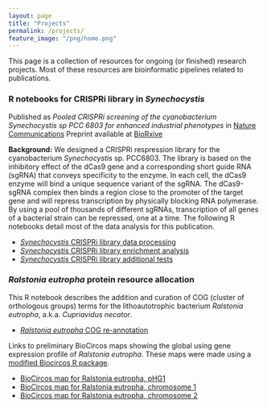 ```yaml
---
layout: page
title: "Projects"
permalink: /projects/
feature_image: "/png/home.png"
---
```


This page is a collection of resources for ongoing (or finished) research projects. Most of these resources are bioinformatic pipelines related to publications.


### R notebooks for CRISPRi library in *Synechocystis*

Published as *Pooled CRISPRi screening of the cyanobacterium Synechocystis sp PCC 6803 for enhanced industrial phenotypes* in [Nature Communications](https://www.nature.com/articles/s41467-020-15491-7)
Preprint available at [BioRxive](https://www.biorxiv.org/content/10.1101/823534v2)

**Background:**
We designed a CRISPRi respression library for the cyanobacterium *Synechocystis* sp. PCC6803. The library is based on the inhibitory effect of the dCas9 gene and a corresponding short guide RNA (sgRNA) that conveys specificity to the enzyme. In each cell, the dCas9 enzyme will bind a unique sequence variant of the sgRNA. The dCas9-sgRNA complex then binds a region close to the promoter of the target gene and will repress transcription by physically blocking RNA polymerase. By using a pool of thousands of different sgRNAs, transcription of all genes of a bacterial strain
can be repressed, one at a time. The following R notebooks detail most of the data analysis for this publication.

- [_Synechocystis_ CRISPRi library data processing](https://m-jahn.github.io/R-notebooks/CRISPRi_library_data_processing.nb.html)
- [_Synechocystis_ CRISPRi library enrichment analysis](https://m-jahn.github.io/R-notebooks/CRISPRi_library_enrichment_analysis.nb.html)
- [_Synechocystis_ CRISPRi library additional tests](https://m-jahn.github.io/R-notebooks/CRISPRi_library_additional_tests.nb.html)


### *Ralstonia eutropha* protein resource allocation

This R notebook describes the addition and curation of COG (cluster of orthologous groups) terms for the lithoautotrophic bacterium *Ralstonia eutropha*, a.k.a. *Cupriavidus necator*.

- [_Ralstonia eutropha_ COG re-annotation](https://m-jahn.github.io/R-notebooks/Ralstonia_H16_genome_re_annotation.nb.html)

Links to preliminary BioCircos maps showing the global using gene expression profile of *Ralstonia eutropha*. These maps were made using a [modified Biocircos R package](https://github.com/m-jahn/BioCircos.R ).

- [BioCircos map for Ralstonia eutropha, pHG1](https://m-jahn.github.io/BioCircos.R/RE_pHG1.html)
- [BioCircos map for Ralstonia eutropha, chromosome 1](https://m-jahn.github.io/BioCircos.R/RE_chromosome_1.html)
- [BioCircos map for Ralstonia eutropha, chromosome 2](https://m-jahn.github.io/BioCircos.R/RE_chromosome_2.html)

